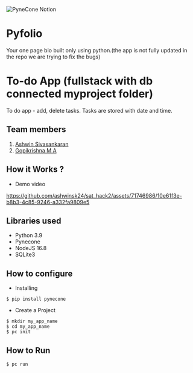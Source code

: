 ![PyneCone Notion](https://github.com/TH-Activities/saturday-hack-night-template/assets/64391274/1e2cbdc1-829f-409a-8d13-03648d912472)


# Pyfolio
Your one page bio built only using python.(the app is not fully updated in the repo we are trying to fix the bugs) 

# To-do App (fullstack with db connected myproject folder)
To do app - add, delete tasks. Tasks are stored with date and time.
## Team members
1. [Ashwin Sivasankaran](https://github.com/ashwinsk24)
2. [Gopikrishna M A](https://github.com/Gopikrishna-M-A)

## How it Works ?
- Demo video

https://github.com/ashwinsk24/sat_hack2/assets/71746986/10e61f3e-b8b3-4c85-9246-a332fa9809e5

## Libraries used
- Python 3.9
- Pynecone
- NodeJS 16.8
- SQLite3

## How to configure
- Installing
```
$ pip install pynecone
```
- Create a Project
```
$ mkdir my_app_name
$ cd my_app_name
$ pc init
```
## How to Run
```
$ pc run
```
